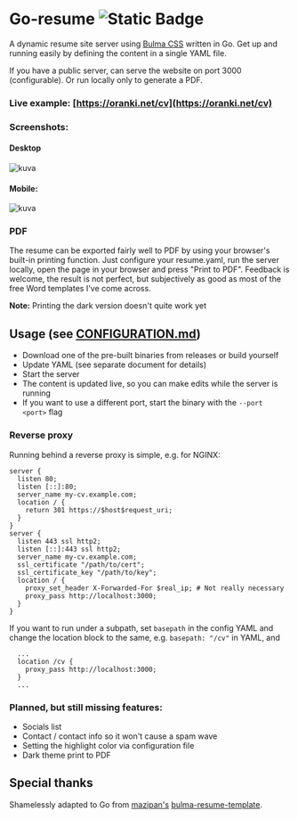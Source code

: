 # Go-resume ![Static Badge](https://img.shields.io/badge/WIP-yellow)

A dynamic resume site server using [Bulma CSS](https://github.com/jgthms/bulma) written in Go.
Get up and running easily by defining the content in a single YAML file.

If you have a public server, can serve the website on port 3000 (configurable). Or run locally only to
generate a PDF.

### Live example: [https://oranki.net/cv](https://oranki.net/cv)

### Screenshots:
#### Desktop
![kuva](https://github.com/0ranki/go-resume/assets/50285623/4d918f31-a922-45d7-b2e6-67d4a44ebedb)

#### Mobile:
![kuva](https://github.com/0ranki/go-resume/assets/50285623/3d0252c2-2450-47b2-b2c4-bcf448db9f75)


### PDF
The resume can be exported fairly well to PDF by using your browser's built-in printing function.
Just configure your resume.yaml, run the server locally, open the page in your browser and press
"Print to PDF". Feedback is welcome, the result is not perfect, but subjectively as good as most
of the free Word templates I've come across.

**Note:** Printing the dark version doesn't quite work yet

## Usage (see [CONFIGURATION.md](CONFIGURATION.md))
- Download one of the pre-built binaries from releases or build yourself
- Update YAML (see separate document for details)
- Start the server
- The content is updated live, so you can make edits while the server is
  running
- If you want to use a different port, start the binary with the
  `--port <port>` flag

### Reverse proxy
Running behind a reverse proxy is simple, e.g. for NGINX:
```
server {
  listen 80;
  listen [::]:80;
  server_name my-cv.example.com;
  location / {
    return 301 https://$host$request_uri;
  }
}
server {
  listen 443 ssl http2;
  listen [::]:443 ssl http2;
  server_name my-cv.example.com;
  ssl_certificate "/path/to/cert";
  ssl_certificate_key "/path/to/key";
  location / {
    proxy_set_header X-Forwarded-For $real_ip; # Not really necessary
    proxy_pass http://localhost:3000;
  }
}
```
If you want to run under a subpath, set `basepath` in the config YAML and change the
location block to the same, e.g. `basepath: "/cv"` in YAML, and
```
  ...
  location /cv {
    proxy_pass http://localhost:3000;
  }
  ...
```

### Planned, but still missing features:
- Socials list
- Contact / contact info so it won't cause a spam wave
- Setting the highlight color via configuration file
- Dark theme print to PDF


## Special thanks
Shamelessly adapted to Go from [mazipan's](https://github.com/mazipan) [bulma-resume-template](https://github.com/mazipan/bulma-resume-template).
